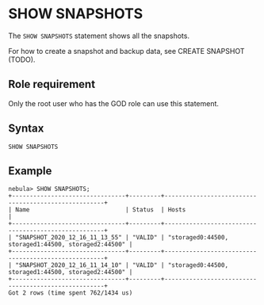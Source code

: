 # SHOW SNAPSHOTS

The `SHOW SNAPSHOTS` statement shows all the snapshots.

For how to create a snapshot and backup data, see CREATE SNAPSHOT (TODO).

## Role requirement

Only the root user who has the GOD role can use this statement.

## Syntax

```ngql
SHOW SNAPSHOTS
```

## Example

```ngql
nebula> SHOW SNAPSHOTS;
+--------------------------------+---------+-----------------------------------------------------+
| Name                           | Status  | Hosts                                               |
+--------------------------------+---------+-----------------------------------------------------+
| "SNAPSHOT_2020_12_16_11_13_55" | "VALID" | "storaged0:44500, storaged1:44500, storaged2:44500" |
+--------------------------------+---------+-----------------------------------------------------+
| "SNAPSHOT_2020_12_16_11_14_10" | "VALID" | "storaged0:44500, storaged1:44500, storaged2:44500" |
+--------------------------------+---------+-----------------------------------------------------+
Got 2 rows (time spent 762/1434 us)
```
